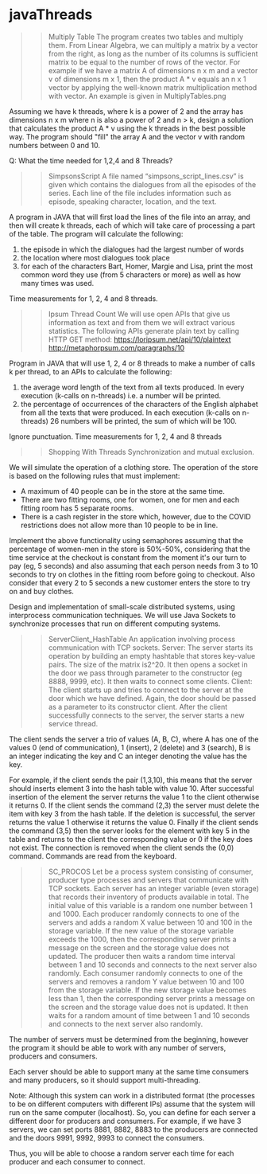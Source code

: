 # javaThreads

>>Multiply Table
The program creates two tables and multiply them. 
From Linear Algebra, we can multiply a matrix by a vector from the right, as long as the number of its columns is sufficient
matrix to be equal to the number of rows of the vector. For example if we have a matrix A of dimensions n x m and a vector v of dimensions m x 1, 
then the product A * v equals an n x 1 vector by applying the well-known matrix multiplication method with vector. 
An example is given in MultiplyTables.png
 
Assuming we have k threads, where k is a power of 2 and the array has dimensions n x m where n is also a power of 2 and n > k, 
design a solution that calculates the product A * v using the k threads in the best possible way. 
The program should "fill" the array A and the vector v with random numbers between 0 and 10.

Q: What the time needed for 1,2,4 and 8 Threads?





>>SimpsonsScript
A file named “simpsons_script_lines.csv” is given which contains the dialogues from all the episodes of the series.
Each line of the file includes information such as episode, speaking character, location, and the text.

A program in JAVA that will first load the lines of the file into an array, and then
will create k threads, each of which will take care of processing a part of the table.
The program will calculate the following:
1) the episode in which the dialogues had the largest number of words
2) the location where most dialogues took place
3) for each of the characters Bart, Homer, Margie and Lisa, print the most 
common word they use (from 5 characters or more) as well as how many times was used.
 
Time measurements for 1, 2, 4 and 8 threads.






>>Ipsum Thread Count
We will use open APIs that give us information as text and from them we will extract various statistics.
The following APIs generate plain text by calling HTTP GET method:
https://loripsum.net/api/10/plaintext
http://metaphorpsum.com/paragraphs/10

Program in JAVA that will use 1, 2, 4 or 8 threads to make a number of calls k per thread,
to an APIs  to calculate the following:
1) the average word length of the text from all texts produced. In every
execution (k-calls on n-threads) i.e. a number will be printed.
2) the percentage of occurrences of the characters of the English alphabet from all the texts that
were produced. In each execution (k-calls on n-threads) 26 numbers will be printed,
the sum of which will be 100.

Ignore punctuation.
Time measurements for 1, 2, 4 and 8 threads









>>Shopping With Threads
Synchronization and mutual exclusion.

We will simulate the operation of a clothing store.
The operation of the store is based on the following rules that must implement:
* A maximum of 40 people can be in the store at the same time.
* There are two fitting rooms, one for women, one for men and each fitting room has 5 separate rooms.
* There is a cash register in the store which, however, due to the COVID restrictions does not allow more than 10 people to be in line.

Implement the above functionality using semaphores assuming that the
percentage of women-men in the store is 50%-50%, considering that the time
service at the checkout is constant from the moment it's our turn to pay
(eg, 5 seconds) and also assuming that each person needs from 3 to 10
seconds to try on clothes in the fitting room before going to checkout. Also consider that every 2 to 5 seconds a new customer enters the store 
to try on and buy clothes.






Design and implementation of small-scale distributed systems,
using interprocess communication techniques.
We will use Java Sockets to synchronize processes that run on different computing systems.


>>ServerClient_HashTable
An application involving process communication with TCP sockets.
Server: The server starts its operation by building an empty hashtable that stores key-value pairs. 
The size of the matrix is ​​2^20. It then opens a socket in the door we pass through
parameter to the constructor (eg 8888, 9999, etc). It then waits to connect some clients.
Client: The client starts up and tries to connect to the server at the door
which we have defined. Again, the door should be passed as a parameter to its constructor
client.
After the client successfully connects to the server, the server starts a new service thread.

The client sends the server a trio of values ​​(A, B, C), where A has one of the values ​​0 (end of communication),
1 (insert), 2 (delete) and 3 (search), B is an integer indicating the key and
C an integer denoting the value has the key.

For example, if the client sends the pair (1,3,10), this means that the server should
inserts element 3 into the hash table with value 10. After successful insertion
of the element the server returns the value 1 to the client otherwise it returns 0. 
If the client sends the command (2,3) the server must delete the item with key 3 from the hash table.
If the deletion is successful, the server returns the value 1 otherwise it returns the value 0.
Finally if the client sends the command (3,5) then the server looks for the element with key 5 in the table and
returns to the client the corresponding value or 0 if the key does not exist.
The connection is removed when the client sends the (0,0) command.
Commands are read from the keyboard.




>>SC_PROCOS
Let be a process system consisting of consumer, producer type processes
and servers that communicate with TCP sockets. 
Each server has an integer variable (even storage) that records their inventory
of products available in total. The initial value of this variable is a random one
number between 1 and 1000.
Each producer randomly connects to one of the servers and adds a random X value
between 10 and 100 in the storage variable. If the new value of the storage variable exceeds the
1000, then the corresponding server prints a message on the screen and the storage value does not
updated. The producer then waits a random time interval between 1 and 10 seconds and connects 
to the next server also randomly.
Each consumer randomly connects to one of the servers and removes a random Y value
between 10 and 100 from the storage variable. If the new storage value becomes less than 1,
then the corresponding server prints a message on the screen and the storage value does not
is updated. It then waits for a random amount of time between 1 and 10 seconds and connects 
to the next server also randomly.

The number of servers must be determined from the beginning, however the program
it should be able to work with any number of servers, producers and consumers.

Each server should be able to support many at the same time
consumers and many producers, so it should support multi-threading.

Note: Although this system can work in a distributed format (the
processes to be on different computers with different IPs) assume that the
system will run on the same computer (localhost).
So, you can define for each server a different door for producers and consumers.
For example, if we have 3 servers, we can set ports 8881, 8882, 8883 to
the producers are connected and the doors 9991, 9992, 9993 to connect the consumers.

Thus, you will be able to choose a random server each time for each producer and each consumer to connect.
